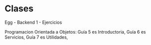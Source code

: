 # Clases
Egg - Backend 1 - Ejercicios

Programacion Orientada a Objetos:
Guía 5 es Introductoria, 
Guía 6 es Servicios, 
Guía 7 es Utilidades, 

